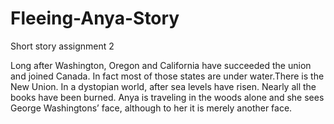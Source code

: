 # Fleeing-Anya-Story
Short story assignment 2

  Long after Washington, Oregon and California have succeeded the union and joined Canada. In fact most of those states are under
water.There is the New Union. In a dystopian world, after sea levels have risen. Nearly all the books have been burned. Anya is 
traveling in the woods alone and she sees George Washingtons’ face, although to her it is merely another face. 

 
